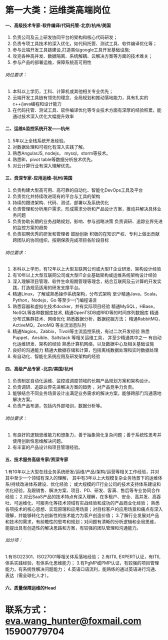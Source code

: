 #  第一大类：运维类高端岗位

#### 一、高级技术专家-软件编译/代码托管-北京/杭州/美国
1. 负责公司及云上研发协同平台的架构和核心代码研发；
2. 负责专项工具技术的深入优化，如代码托管、测试工具、软件编译优化等；
3. 参与云端开发工具链建设,打造类似google工具开发基础设施;
4. 攻克各种高并发、数据隔离、系统解耦、云解决方案等方面的技术难关；
5. 参与产品的部署运维，保障系统高可用性 
######  岗位要求：
1. 本科以上学历，工科、计算机或其他相关专业优先；
2. 云端开发工具链有领先的理念、全局规划和推动落地能力，具有扎实的c++/java编程和设计能力
3. 在代码托管、测试工具、软件编译优化等专业技术方面有深厚的经验积累，能通过技术深入优化大幅提升效率

#### 二、运维&监控系统开发——杭州
1. 5年以上全栈系统开发经验。
2. 对数据处理和可视化有深入实践了解。
3. 熟悉AngularJS, nodejs， mysql，storm等技术。
4. 熟悉BI，pivot table等数据分析技术优先。
5. 对云计算行业有深入理解优先。

#### 三、资深专家-应用运维-杭州/美国
1. 负责构建大型高可用、高可靠的自动化、智能化DevOps工具及平台
2. 负责优化并持续改进现有的平台与工具的架构
3. 持续的跟进架构、代码、测试、部署以及系统优化
4. 负责管理和分析用户需求，形成需求分析和产品设计方案，推动并解决具体业务问题
5. 负责协助长期的业务战略规划，影响、参与战略决策 负责调研、追踪业界先进的监控方案的趋势
6. 负责招聘优秀的研发和管理者 鼓励创新 积极的在知识产权、专利上做出贡献 跨团队的协同组织，按期保质完成项目各阶段目标
###### 岗位要求：
1. 本科以上学历，有12年以上大型互联网公司或大型IT企业研发、架构设计经验
2. 有10年以上大型互联网公司或大型IT企业基础架构或运维系统架构设计经验
3. 深入理解项目管理、软件生命周期管理等理念，结合互联网及云计算的开发实践，打造规范适用的研发支撑平台。
4. 精通Linux，了解或熟悉操作系统架构，分布式架构 至少精通Java，Scala，Python，Nodejs，Go 等至少一门编程语言
5. 熟悉容器和虚拟化技术docker，并有实际项目经验 精通MySQL，HBase，NoSQL等各种数据库技术,
精通OpenTSDB或RRD等的时间序列数据库 精通分布式集群技术、网络优化 熟悉数据分析，数据挖掘方法； 
精通RabbitMQ，ActiveMQ，ZeroMQ 等主流消息队列
6. 精通Nagios，Zabbix，Tivoli等主流监控系统，有过二次开发经验 熟悉Puppet、Ansible、Saltstack 等相关运维工具， 
并至少精通其中之一 有自动化运维研发、架构的经验 熟悉计算机网络，以及数据中心及相关基础设施
7. 良好的沟通能力 精通大数据存储和计算，包括离线数据处理和实时数据处理
8. 有自动化、智能化系统应用及研发架构的经验

#### 四、高级产品专家 -北京/美国/杭州
1. 负责制定自动化运维、监控或调度领域的长期产品规划方案和架构设计。
2. 负责调研、追踪业界先进解决方案的趋势 ，对产品竞争力负责。
3. 能够结合不同业务场景设计出满足业务需求的解决方案，能够跨部门沟通落地解决方案。
4. 负责产品布道，包括内外部培训，数据分析等。 
###### 岗位要求：
1. 有良好的逻辑思维能力和想象力，善于抽象简化复杂问题；善于系统性思考并使用创新性思维解决问题。
2. 有丰富的产品设计和项目管理经验。

#### 五、技术服务高级专家/资深专家 
1.有10年以上大型在线业务系统研发/运维/产品/架构/运营等相关工作经验，并对其中至少一个领域有深入的理解， 
其中有3年以上大规模复杂业务场景下的运维体系/持续改进体系建设、优化经验； 
或大规模的IT行业公司的技术支持体系建设和优化经验，及跟销售、解决方案、项目、PD、研发、客满、售后等专业协同合作经验；
2.对云SaaS产品的技术特点有深入理解，在多租户、安全、高并发、高吞吐、可运维化、可服务化等技术领域有实战经验和成功的产品商业化经验；
熟悉各项技术的核心思想、实现原理和应用场景；对目标客户的应用场景和痛点有深入理解，并能够转化为创新性的技术能力为客户创造价值； 
3.了解行业发展对产品和技术的需求，有前瞻性的思考和规划；对问题有清晰的分析逻辑和全局思维，
能提出具有创造性的解决思路和方案，有较强的团队管理和沟通能力。
###### 加分项： 
1.有ISO22301、ISO27001等相关体系落地经验；
2.有ITIL EXPERT认证，有ITIL体系实践经验，有体系化思维能力； 
3.有PgMP或PMP认证，有较强的项目管理能力，有系统性解决问题能力； 
4.英语口语流利，能熟练的通过英语进行沟通、表达（需全球化人才）。

#### 六、质量保障运维的Head
# 联系方式：eva.wang_hunter@foxmail.com  15900779704


